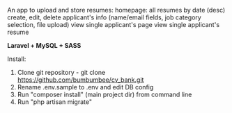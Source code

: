 An app to upload and store resumes:
homepage: all resumes by date (desc)
create, edit, delete applicant's info (name/email fields, job category selection, file upload) 
view single applicant's page
view single applicant's resume

**Laravel + MySQL + SASS**

Install:
1. Clone git repository - git clone https://github.com/bumbumbee/cv_bank.git
2. Rename .env.sample to .env and edit DB config 
3. Run "composer install" (main project dir) from command line
4. Run "php artisan migrate"